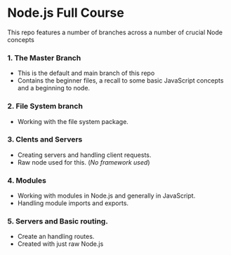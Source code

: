 # Node.js Full Course
This repo features a number of branches across a number of crucial Node concepts

### 1. The Master Branch
- This is the default and main branch of this repo
- Contains the beginner files, a recall to some basic JavaScript concepts and a beginning to node.

### 2. File System branch
- Working with the file system package.

### 3. Clents and Servers
- Creating servers and handling client requests.
- Raw node used for this. (*No framework used*)

### 4. Modules
- Working with modules in Node.js and generally in JavaScript.
- Handling module imports and exports.

### 5. Servers and Basic routing.
- Create an handling routes.
- Created with just raw Node.js

  
